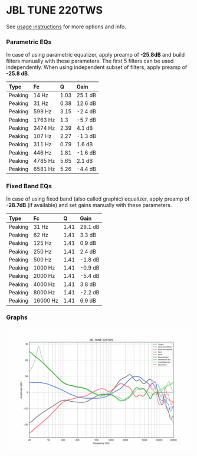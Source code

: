 # JBL TUNE 220TWS
See [usage instructions](https://github.com/jaakkopasanen/AutoEq#usage) for more options and info.

### Parametric EQs
In case of using parametric equalizer, apply preamp of **-25.8dB** and build filters manually
with these parameters. The first 5 filters can be used independently.
When using independent subset of filters, apply preamp of **-25.8 dB**.

| Type    | Fc      |    Q | Gain    |
|:--------|:--------|:-----|:--------|
| Peaking | 14 Hz   | 1.03 | 25.1 dB |
| Peaking | 31 Hz   | 0.38 | 12.6 dB |
| Peaking | 599 Hz  | 3.15 | -2.4 dB |
| Peaking | 1763 Hz | 1.3  | -5.7 dB |
| Peaking | 3474 Hz | 2.39 | 4.1 dB  |
| Peaking | 107 Hz  | 2.27 | -1.3 dB |
| Peaking | 311 Hz  | 0.79 | 1.6 dB  |
| Peaking | 446 Hz  | 1.81 | -1.6 dB |
| Peaking | 4785 Hz | 5.65 | 2.1 dB  |
| Peaking | 6581 Hz | 5.26 | -4.4 dB |

### Fixed Band EQs
In case of using fixed band (also called graphic) equalizer, apply preamp of **-28.7dB**
(if available) and set gains manually with these parameters.

| Type    | Fc       |    Q | Gain    |
|:--------|:---------|:-----|:--------|
| Peaking | 31 Hz    | 1.41 | 29.1 dB |
| Peaking | 62 Hz    | 1.41 | 3.3 dB  |
| Peaking | 125 Hz   | 1.41 | 0.9 dB  |
| Peaking | 250 Hz   | 1.41 | 2.4 dB  |
| Peaking | 500 Hz   | 1.41 | -1.8 dB |
| Peaking | 1000 Hz  | 1.41 | -0.9 dB |
| Peaking | 2000 Hz  | 1.41 | -5.4 dB |
| Peaking | 4000 Hz  | 1.41 | 3.8 dB  |
| Peaking | 8000 Hz  | 1.41 | -2.2 dB |
| Peaking | 16000 Hz | 1.41 | 6.9 dB  |

### Graphs
![](./JBL%20TUNE%20220TWS.png)